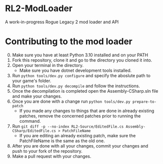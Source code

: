 # RL2-ModLoader
A work-in-progress Rogue Legacy 2 mod loader and API

# Contributing to the mod loader
0. Make sure you have at least Python 3.10 installed and on your PATH
1. Fork this repository, clone it and go to the directory you cloned it into.
2. Open your terminal in the directory.
	- Make sure you have dotnet development tools installed.
3. Run `python tools/dev.py configure` and specify the aboslute path to your game's folder.
4. Run `python tools/dev.py decompile` and follow the instructions.
5. Once the decompilation is completed open the Assembly-CSharp.sln file and make your changes.
6. Once you are done with a change run `python tools/dev.py prepare-to-patch`
	- If you made any changes to things that are done in already existing patches, remove the concerned patches prior to running the command.
7. Run `git diff -p --no-index RL2-Source/EditedFile.cs Assembly-CSharp/EditedFile.cs > PatchFileName`
	- If you are editing an already existing patch, make sure the PatchFileName is the same as the old one.
8. After you are done with all your changes, commit your changes and push to your fork of the repository.
9. Make a pull request with your changes.